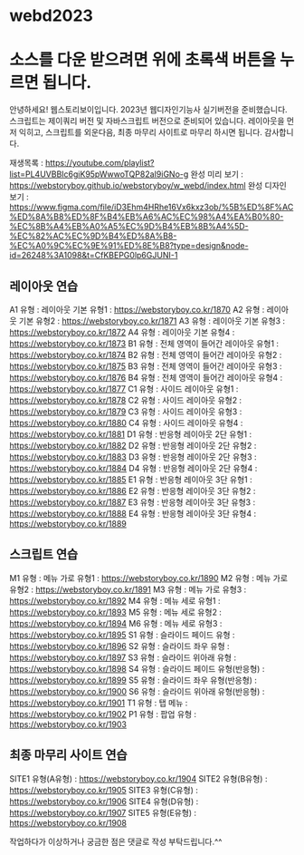 # webd2023

# 소스를 다운 받으려면 위에 초록색 버튼을 누르면 됩니다.

안녕하세요! 웹스토리보이입니다. 
2023년 웹디자인기능사 실기버전을 준비했습니다. 
스크립트는 제이쿼리 버전 및 자바스크립트 버전으로 준비되어 있습니다. 
레이아웃을 먼저 익히고, 스크립트를 외운다음, 최종 마무리 사이트로 마무리 하시면 됩니다. 
감사합니다.

재생목록 : https://youtube.com/playlist?list=PL4UVBBIc6giK95pWwwoTQP82aI9iGNo-g
완성 미리 보기 : https://webstoryboy.github.io/webstoryboy/w_webd/index.html
완성 디자인 보기 :  https://www.figma.com/file/iD3Ehm4HRhe16Vx6kxz3ob/%5B%ED%8F%AC%ED%8A%B8%ED%8F%B4%EB%A6%AC%EC%98%A4%EA%B0%80-%EC%8B%A4%EB%A0%A5%EC%9D%B4%EB%8B%A4%5D-%EC%82%AC%EC%9D%B4%ED%8A%B8-%EC%A0%9C%EC%9E%91%ED%8E%B8?type=design&node-id=26248%3A1098&t=CfKBEPG0lp6GJUNI-1

## 레이아웃 연습
A1 유형 : 레이아웃 기본 유형1 : https://webstoryboy.co.kr/1870
A2 유형 : 레이아웃 기본 유형2 : https://webstoryboy.co.kr/1871
A3 유형 : 레이아웃 기본 유형3 : https://webstoryboy.co.kr/1872
A4 유형 : 레이아웃 기본 유형4 : https://webstoryboy.co.kr/1873
B1 유형 : 전체 영역이 들어간 레이아웃 유형1 : https://webstoryboy.co.kr/1874
B2 유형 : 전체 영역이 들어간 레이아웃 유형2 : https://webstoryboy.co.kr/1875
B3 유형 : 전체 영역이 들어간 레이아웃 유형3 : https://webstoryboy.co.kr/1876
B4 유형 : 전체 영역이 들어간 레이아웃 유형4 : https://webstoryboy.co.kr/1877
C1 유형 : 사이드 레이아웃 유형1 : https://webstoryboy.co.kr/1878
C2 유형 : 사이드 레이아웃 유형2 : https://webstoryboy.co.kr/1879
C3 유형 : 사이드 레이아웃 유형3 : https://webstoryboy.co.kr/1880
C4 유형 : 사이드 레이아웃 유형4 : https://webstoryboy.co.kr/1881
D1 유형 : 반응형 레이아웃 2단 유형1 : https://webstoryboy.co.kr/1882
D2 유형 : 반응형 레이아웃 2단 유형2 : https://webstoryboy.co.kr/1883
D3 유형 : 반응형 레이아웃 2단 유형3 : https://webstoryboy.co.kr/1884
D4 유형 : 반응형 레이아웃 2단 유형4 : https://webstoryboy.co.kr/1885
E1 유형 : 반응형 레이아웃 3단 유형1 : https://webstoryboy.co.kr/1886
E2 유형 : 반응형 레이아웃 3단 유형2 : https://webstoryboy.co.kr/1887
E3 유형 : 반응형 레이아웃 3단 유형3 : https://webstoryboy.co.kr/1888
E4 유형 : 반응형 레이아웃 3단 유형4 : https://webstoryboy.co.kr/1889

## 스크립트 연습
M1 유형 : 메뉴 가로 유형1 : https://webstoryboy.co.kr/1890
M2 유형 : 메뉴 가로 유형2 : https://webstoryboy.co.kr/1891
M3 유형 : 메뉴 가로 유형3 : https://webstoryboy.co.kr/1892
M4 유형 : 메뉴 세로 유형1 : https://webstoryboy.co.kr/1893
M5 유형 : 메뉴 세로 유형2 : https://webstoryboy.co.kr/1894
M6 유형 : 메뉴 세로 유형3 : https://webstoryboy.co.kr/1895
S1 유형 : 슬라이드 페이드 유형 : https://webstoryboy.co.kr/1896
S2 유형 : 슬라이드 좌우 유형 : https://webstoryboy.co.kr/1897
S3 유형 : 슬라이드 위아래 유형 : https://webstoryboy.co.kr/1898
S4 유형 : 슬라이드 페이드 유형(반응형) : https://webstoryboy.co.kr/1899
S5 유형 : 슬라이드 좌우 유형(반응형) : https://webstoryboy.co.kr/1900
S6 유형 : 슬라이드 위아래 유형(반응형) : https://webstoryboy.co.kr/1901
T1 유형 : 탭 메뉴 : https://webstoryboy.co.kr/1902
P1 유형 : 팝업 유형 : https://webstoryboy.co.kr/1903

## 최종 마무리 사이트 연습
SITE1 유형(A유형) : https://webstoryboy.co.kr/1904
SITE2 유형(B유형) : https://webstoryboy.co.kr/1905
SITE3 유형(C유형) : https://webstoryboy.co.kr/1906
SITE4 유형(D유형) : https://webstoryboy.co.kr/1907
SITE5 유형(E유형) : https://webstoryboy.co.kr/1908

작업하다가 이상하거나 궁금한 점은 댓글로 작성 부탁드립니다.^^
